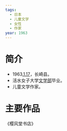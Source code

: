 ```yaml
---
tags:
  - 日本
  - 儿童文学
  - 女性
  - 作家
year: 1963
---
```

# 简介

- 1963[.1.17](2024-01-17.md)，长崎县。
- 活水女子大学[文学部](文学部.md)毕业。
- 儿童文学作家。
# 主要作品

《樱风堂书店》